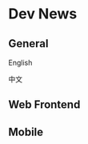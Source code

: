 <script setup>
import { ref } from 'vue';
import NavContainer from '../components/NavContainer.vue';
import newsData from '../assets/news/dev-news.json';

const data = ref(newsData);
</script>

# Dev News

## General

English

<NavContainer :data="data.general"/>

中文

<NavContainer :data="data.generalCN"/>

## Web Frontend

<NavContainer :data="data.webFrontend"/>

## Mobile

<NavContainer :data="data.mobile"/>
